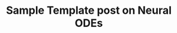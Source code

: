 ---
title: Sample Template post on Neural ODEs
summary: Sample TEmplate post on neural ODEs
created: 2023-05-01
tags: ['NeuralODEs']
toc: true
---